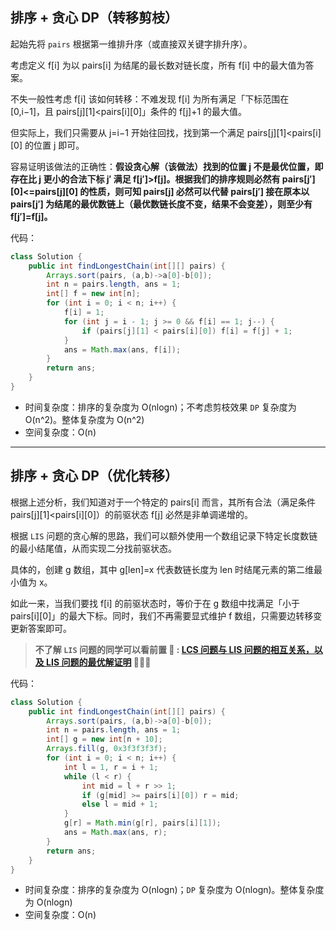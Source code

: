 ﻿## 排序 + 贪心 DP（转移剪枝）

起始先将 `pairs` 根据第一维排升序（或直接双关键字排升序）。

考虑定义 f[i] 为以 pairs[i] 为结尾的最长数对链长度，所有 f[i] 中的最大值为答案。

不失一般性考虑 f[i] 该如何转移：不难发现 f[i] 为所有满足「下标范围在 [0,i−1]，且 pairs[j][1]<pairs[i][0]」条件的 f[j]+1 的最大值。

但实际上，我们只需要从 j\=i−1 开始往回找，找到第一个满足 pairs[j][1]<pairs[i][0] 的位置 j 即可。

容易证明该做法的正确性：**假设贪心解（该做法）找到的位置 j 不是最优位置，即存在比 j 更小的合法下标 j′ 满足 f[j′]\>f[j]。根据我们的排序规则必然有 pairs[j′][0]<\=pairs[j][0] 的性质，则可知 pairs[j] 必然可以代替 pairs[j′] 接在原本以 pairs[j′] 为结尾的最优数链上（最优数链长度不变，结果不会变差），则至少有 f[j′]\=f[j]。**

代码：

```Java
class Solution {
    public int findLongestChain(int[][] pairs) {
        Arrays.sort(pairs, (a,b)->a[0]-b[0]);
        int n = pairs.length, ans = 1;
        int[] f = new int[n];
        for (int i = 0; i < n; i++) {
            f[i] = 1;
            for (int j = i - 1; j >= 0 && f[i] == 1; j--) {
                if (pairs[j][1] < pairs[i][0]) f[i] = f[j] + 1;
            }
            ans = Math.max(ans, f[i]);
        }
        return ans;
    }
}

```

-   时间复杂度：排序的复杂度为 O(nlog⁡n)；不考虑剪枝效果 `DP` 复杂度为 O(n^2)。整体复杂度为 O(n^2)
-   空间复杂度：O(n)

___

## [](https://leetcode.cn/problems/maximum-length-of-pair-chain/solution/by-ac_oier-z91l//#排序-贪心-dp（优化转移）)排序 + 贪心 DP（优化转移）

根据上述分析，我们知道对于一个特定的 pairs[i] 而言，其所有合法（满足条件 pairs[j][1]<pairs[i][0]）的前驱状态 f[j] 必然是非单调递增的。

根据 `LIS` 问题的贪心解的思路，我们可以额外使用一个数组记录下特定长度数链的最小结尾值，从而实现二分找前驱状态。

具体的，创建 g 数组，其中 g[len]\=x 代表数链长度为 len 时结尾元素的第二维最小值为 x。

如此一来，当我们要找 f[i] 的前驱状态时，等价于在 g 数组中找满足「小于 pairs[i][0]」的最大下标。同时，我们不再需要显式维护 f 数组，只需要边转移变更新答案即可。

> **不了解 `LIS` 问题的同学可以看前置 🧀 : [LCS 问题与 LIS 问题的相互关系，以及 LIS 问题的最优解证明](https://leetcode.cn/link/?target=https%3A%2F%2Fmp.weixin.qq.com%2Fs%3F__biz%3DMzU4NDE3MTEyMA%3D%3D%26mid%3D2247487814%26idx%3D1%26sn%3De33023c2d474ff75af83eda1***d01892) 🎉🎉🎉**

代码：

```Java
class Solution {
    public int findLongestChain(int[][] pairs) {
        Arrays.sort(pairs, (a,b)->a[0]-b[0]);
        int n = pairs.length, ans = 1;
        int[] g = new int[n + 10];
        Arrays.fill(g, 0x3f3f3f3f);
        for (int i = 0; i < n; i++) {
            int l = 1, r = i + 1;
            while (l < r) {
                int mid = l + r >> 1;
                if (g[mid] >= pairs[i][0]) r = mid;
                else l = mid + 1;
            }
            g[r] = Math.min(g[r], pairs[i][1]);
            ans = Math.max(ans, r);
        }
        return ans;
    }
}

```

-   时间复杂度：排序的复杂度为 O(nlog⁡n)；`DP` 复杂度为 O(nlog⁡n)。整体复杂度为 O(nlog⁡n)
-   空间复杂度：O(n)
